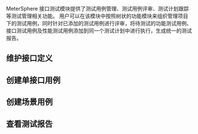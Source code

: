 MeterSphere 接口测试模块提供了测试用例管理、测试用例评审、测试计划跟踪等测试管理相关功能。
用户可以在该模块中按照树状的功能模块来组织管理项目下的测试用例，同时针对已添加的测试用例进行评审，将待测试的功能测试用例、接口测试用例及性能测试用例添加到同一个测试计划中进行执行，生成统一的测试报告。

## 维护接口定义


## 创建单接口用例
## 创建场景用例
## 查看测试报告